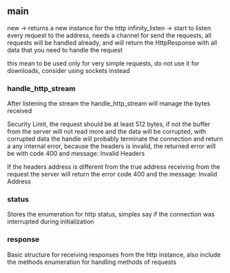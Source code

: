 ## main
new -> returns a new instance for the http
infinity_listen -> start to listen every request to the address, needs a channel for send the requests, all requests will be handled already, and will return the HttpResponse with all data that you need to handle the request

this mean to be used only for very simple requests, do not use it for downloads, consider using sockets instead

### handle_http_stream
After listening the stream the handle_http_stream will manage the bytes received

Security Limit, the request should be at least 512 bytes, if not the buffer from the server will not read more and the data will be corrupted, with corrupted data the handle will probably terminate the connection and return a any internal error, because the headers is invalid, the returned error will be with code 400 and message: Invalid Headers

If the headers address is different from the true address receiving from the request the server will return the error code 400 and the message: Invalid Address

### status
Stores the enumeration for http status, simples say if the connection was interrupted during initialization

### response
Basic structure for receiving responses from the http instance, also include the methods enumeration for handling methods of requests
